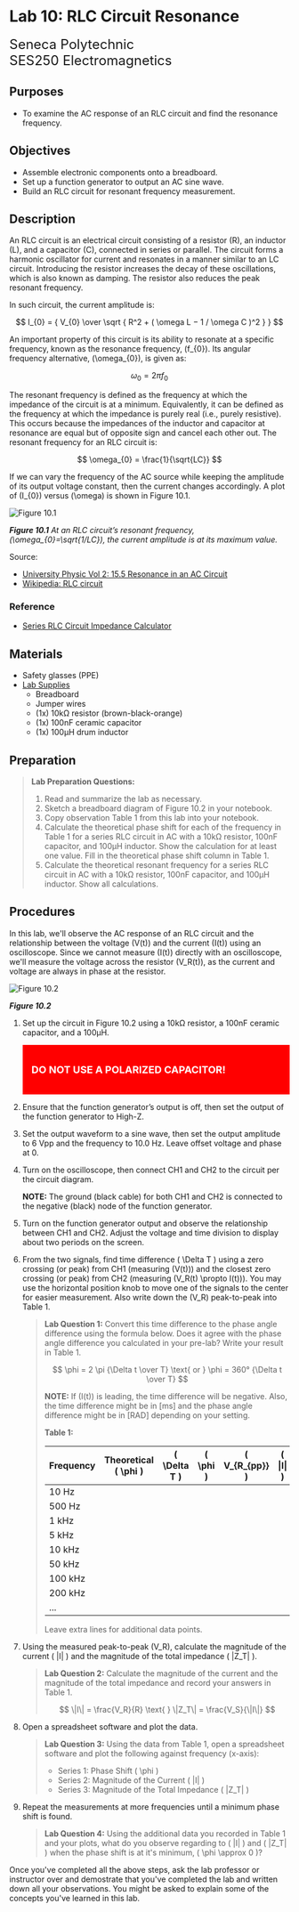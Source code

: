 # Lab 10: RLC Circuit Resonance

<font size="5">
Seneca Polytechnic</br>
SES250 Electromagnetics
</font>

## Purposes
- To examine the AC response of an RLC circuit and find the resonance frequency.

## Objectives
- Assemble electronic components onto a breadboard.
- Set up a function generator to output an AC sine wave.
- Build an RLC circuit for resonant frequency measurement.

## Description

An RLC circuit is an electrical circuit consisting of a resistor (R), an inductor (L), and a capacitor (C), connected in series or parallel. The circuit forms a harmonic oscillator for current and resonates in a manner similar to an LC circuit. Introducing the resistor increases the decay of these oscillations, which is also known as damping. The resistor also reduces the peak resonant frequency.

In such circuit, the current amplitude is:

$$ I_{0} = { V_{0} \over \sqrt { R^2 + ( \omega L − 1 / \omega C )^2 } } $$

An important property of this circuit is its ability to resonate at a specific frequency, known as the resonance frequency, \(f_{0}\). Its angular frequency alternative, \(\omega_{0}\), is given as:

$$ \omega_{0} = 2 \pi f_0 $$

The resonant frequency is defined as the frequency at which the impedance of the circuit is at a minimum. Equivalently, it can be defined as the frequency at which the impedance is purely real (i.e., purely resistive). This occurs because the impedances of the inductor and capacitor at resonance are equal but of opposite sign and cancel each other out. The resonant frequency for an RLC circuit is:

$$ \omega_{0} = \frac{1}{\sqrt{LC}} $$

If we can vary the frequency of the AC source while keeping the amplitude of its output voltage constant, then the current changes accordingly. A plot of \(I_{0}\) versus \(\omega\) is shown in Figure 10.1.

![Figure 10.1](lab10-rlc-response.jpeg)

***Figure 10.1** At an RLC circuit’s resonant frequency, \(\omega_{0}=\sqrt{1/LC}\), the current amplitude is at its maximum value.*

Source:

- [University Physic Vol 2: 15.5 Resonance in an AC Circuit](https://openstax.org/books/university-physics-volume-2/pages/15-5-resonance-in-an-ac-circuit)
- [Wikipedia: RLC circuit](https://en.wikipedia.org/wiki/RLC_circuit)

### Reference
- [Series RLC Circuit Impedance Calculator](https://www.translatorscafe.com/unit-converter/en-US/calculator/series-rlc-impedance/)

## Materials
- Safety glasses (PPE)
- [Lab Supplies](supplies.md)
    - Breadboard
    - Jumper wires
    - (1x) 10kΩ resistor (brown-black-orange)
    - (1x) 100nF ceramic capacitor
    - (1x) 100μH drum inductor

## Preparation

> **Lab Preparation Questions:**
>
> 1. Read and summarize the lab as necessary.
> 1. Sketch a breadboard diagram of Figure 10.2 in your notebook.
> 1. Copy observation Table 1 from this lab into your notebook.
> 1. Calculate the theoretical phase shift for each of the frequency in Table 1 for a series RLC circuit in AC with a 10kΩ resistor, 100nF capacitor, and 100μH inductor. Show the calculation for at least one value. Fill in the theoretical phase shift column in Table 1.
> 1. Calculate the theoretical resonant frequency for a series RLC circuit in AC with a 10kΩ resistor, 100nF capacitor, and 100μH inductor. Show all calculations.

## Procedures

In this lab, we'll observe the AC response of an RLC circuit and the relationship between the voltage \(V(t)\) and the current \(I(t)\) using an oscilloscope. Since we cannot measure \(I(t)\) directly with an oscilloscope, we'll measure the voltage across the resistor \(V_R(t)\), as the current and voltage are always in phase at the resistor.

![Figure 10.2](lab10-rlc-circuit.png)

***Figure 10.2***

1. Set up the circuit in Figure 10.2 using a 10kΩ resistor, a 100nF ceramic capacitor, and a 100μH.
    <div style="padding: 15px; border: 1px solid red; background-color: red; color: white;">
    <p style="font-size: 18px"><strong>DO NOT USE A POLARIZED CAPACITOR!</strong><p>
    </div>
2. Ensure that the function generator’s output is off, then set the output of the function generator to High-Z.
3. Set the output waveform to a sine wave, then set the output amplitude to 6 Vpp and the frequency to 10.0 Hz. Leave offset voltage and phase at 0.
4. Turn on the oscilloscope, then connect CH1 and CH2 to the circuit per the circuit diagram.

    **NOTE:** The ground (black cable) for both CH1 and CH2 is connected to the negative (black) node of the function generator.

5. Turn on the function generator output and observe the relationship between CH1 and CH2. Adjust the voltage and time division to display about two periods on the screen.

6. From the two signals, find time difference \( \Delta T \) using a zero crossing (or peak) from CH1 (measuring \(V(t)\)) and the closest zero crossing (or peak) from CH2 (measuring \(V_R(t) \propto I(t)\)). You may use the horizontal position knob to move one of the signals to the center for easier measurement. Also write down the \(V_R\) peak-to-peak into Table 1.

    > **Lab Question 1:** Convert this time difference to the phase angle difference using the formula below. Does it agree with the phase angle difference you calculated in your pre-lab? Write your result in Table 1.
    >
    > $$ \phi = 2 \pi {\Delta t \over T} \text{ or } \phi = 360° {\Delta t \over T} $$
    >
    > **NOTE:** If \(I(t)\) is leading, the time difference will be negative. Also, the time difference might be in [ms] and the phase angle difference might be in [RAD] depending on your setting.
    >
    > **Table 1:**  
    > 
    > | Frequency | Theoretical \( \phi \) | \( \Delta T \) | \( \phi \) | \( V_{R_{pp}} \) | \( \|I\| \) | \( \|Z_T\| \) |
    > | --- | --- | --- | --- | --- | --- | --- |
    > | 10 Hz |  |  |  |  |  |  |
    > | 500 Hz |  |  |  |  |  |  |
    > | 1 kHz |  |  |  |  |  |  |
    > | 5 kHz |  |  |  |  |  |  |
    > | 10 kHz |  |  |  |  |  |  |
    > | 50 kHz |  |  |  |  |  |  |
    > | 100 kHz |  |  |  |  |  |  |
    > | 200 kHz |  |  |  |  |  |  |
    > | ... |  |  |  |  |  |  |
    >
    > Leave extra lines for additional data points.

7. Using the measured peak-to-peak \(V_R\), calculate the magnitude of the current \( \|I\| \) and the magnitude of the total impedance \( \|Z_T\| \).
    
    > **Lab Question 2:** Calculate the magnitude of the current and the magnitude of the total impedance and record your answers in Table 1.
    >
    > $$ \|I\| = \frac{V_R}{R} \text{          } \|Z_T\| = \frac{V_S}{\|I\|} $$

8. Open a spreadsheet software and plot the data.
    
    > **Lab Question 3:** Using the data from Table 1, open a spreadsheet software and plot the following against frequency (x-axis):
    >
    > - Series 1: Phase Shift \( \phi \)
    > - Series 2: Magnitude of the Current \( \|I\| \)
    > - Series 3: Magnitude of the Total Impedance \( \|Z_T\| \)

9. Repeat the measurements at more frequencies until a minimum phase shift is found.

    > **Lab Question 4:** Using the additional data you recorded in Table 1 and your plots, what do you observe regarding to \( \|I\| \) and \( \|Z_T\| \) when the phase shift is at it's minimum, \( \phi \approx 0 \)?

Once you've completed all the above steps, ask the lab professor or instructor over and demostrate that you've completed the lab and written down all your observations. You might be asked to explain some of the concepts you've learned in this lab.